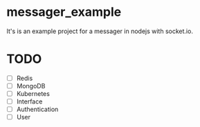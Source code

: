 # messager_example
It's is an example project for a messager in nodejs with socket.io.

# TODO
- [ ] Redis
- [ ] MongoDB
- [ ] Kubernetes
- [ ] Interface
- [ ] Authentication
- [ ] User
